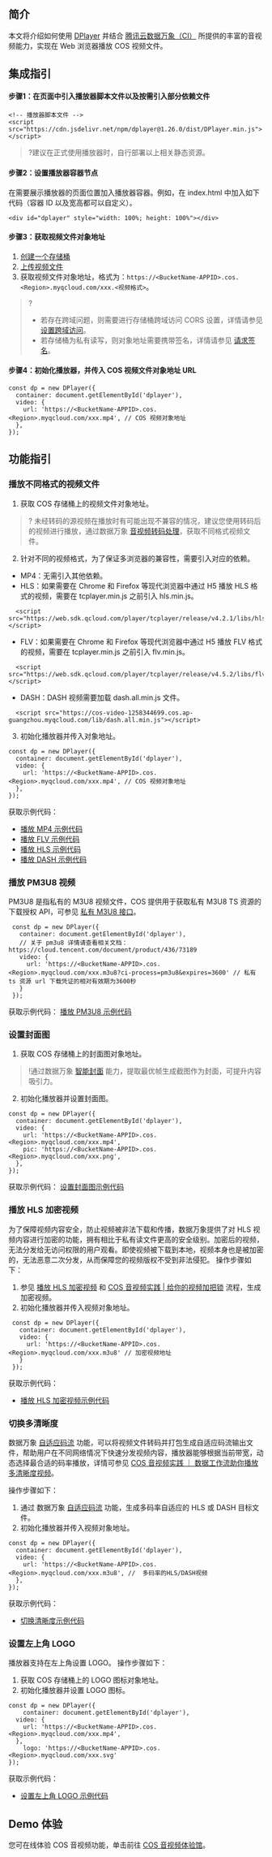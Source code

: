 ## 简介

本文将介绍如何使用 [DPlayer](https://dplayer.js.org/) 并结合 [腾讯云数据万象（CI）](https://cloud.tencent.com/document/product/460/47503) 所提供的丰富的音视频能力，实现在 Web 浏览器播放 COS 视频文件。

## 集成指引

#### 步骤1：在页面中引入播放器脚本文件以及按需引入部分依赖文件
```
<!-- 播放器脚本文件 -->
<script src="https://cdn.jsdelivr.net/npm/dplayer@1.26.0/dist/DPlayer.min.js"></script>
```
>?建议在正式使用播放器时，自行部署以上相关静态资源。

#### 步骤2：设置播放器容器节点
在需要展示播放器的页面位置加入播放器容器。例如，在 index.html 中加入如下代码（容器 ID 以及宽高都可以自定义）。
```
<div id="dplayer" style="width: 100%; height: 100%"></div>
```

#### 步骤3：获取视频文件对象地址
1. [创建一个存储桶](https://cloud.tencent.com/document/product/436/13309)
2. [上传视频文件](https://cloud.tencent.com/document/product/436/13321)
3. 获取视频文件对象地址，格式为：`https://<BucketName-APPID>.cos.<Region>.myqcloud.com/xxx.<视频格式>`。

>?
> - 若存在跨域问题，则需要进行存储桶跨域访问 CORS 设置，详情请参见 [设置跨域访问](https://cloud.tencent.com/document/product/436/13318)。
> - 若存储桶为私有读写，则对象地址需要携带签名，详情请参见 [请求签名](https://cloud.tencent.com/document/product/436/7778)。

#### 步骤4：初始化播放器，并传入 COS 视频文件对象地址 URL
```
const dp = new DPlayer({
  container: document.getElementById('dplayer'),
  video: {
  	url: 'https://<BucketName-APPID>.cos.<Region>.myqcloud.com/xxx.mp4', // COS 视频对象地址
  },
});
```

## 功能指引

### 播放不同格式的视频文件

1. 获取 COS 存储桶上的视频文件对象地址。
>? 未经转码的源视频在播放时有可能出现不兼容的情况，建议您使用转码后的视频进行播放，通过数据万象 [音视频转码处理](https://cloud.tencent.com/document/product/460/47509)，获取不同格式视频文件。
2. 针对不同的视频格式，为了保证多浏览器的兼容性，需要引入对应的依赖。
 - MP4：无需引入其他依赖。
 - HLS：如果需要在 Chrome 和 Firefox 等现代浏览器中通过 H5 播放 HLS 格式的视频，需要在 tcplayer.min.js 之前引入 hls.min.js。
```
  <script src="https://web.sdk.qcloud.com/player/tcplayer/release/v4.2.1/libs/hls.min.0.13.2m.js"></script>
```
 - FLV：如果需要在 Chrome 和 Firefox 等现代浏览器中通过 H5 播放 FLV 格式的视频，需要在 tcplayer.min.js 之前引入 flv.min.js。
```
  <script src="https://web.sdk.qcloud.com/player/tcplayer/release/v4.5.2/libs/flv.min.1.6.2.js"></script>
```
 - DASH：DASH 视频需要加载 dash.all.min.js 文件。
```
  <script src="https://cos-video-1258344699.cos.ap-guangzhou.myqcloud.com/lib/dash.all.min.js"></script>
```
3. 初始化播放器并传入对象地址。
```
const dp = new DPlayer({
  container: document.getElementById('dplayer'),
  video: {
  	url: 'https://<BucketName-APPID>.cos.<Region>.myqcloud.com/xxx.mp4', // COS 视频对象地址
  },
});
```

获取示例代码：

- [播放 MP4 示例代码](https://github.com/tencentyun/cos-demo/blob/main/cos-video/examples/web/dplayer/mp4.html)
- [播放 FLV 示例代码](https://github.com/tencentyun/cos-demo/blob/main/cos-video/examples/web/dplayer/flv.html)
- [播放 HLS 示例代码](https://github.com/tencentyun/cos-demo/blob/main/cos-video/examples/web/dplayer/m3u8.html)
- [播放 DASH 示例代码](https://github.com/tencentyun/cos-demo/blob/main/cos-video/examples/web/dplayer/dash.html)

### 播放 PM3U8 视频
PM3U8 是指私有的 M3U8 视频文件，COS 提供用于获取私有 M3U8 TS 资源的下载授权 API，可参见 [私有 M3U8 接口](https://cloud.tencent.com/document/product/436/73189)。
```
 const dp = new DPlayer({
   container: document.getElementById('dplayer'),
   // 关于 pm3u8 详情请查看相关文档：https://cloud.tencent.com/document/product/436/73189
   video: {
     url: 'https://<BucketName-APPID>.cos.<Region>.myqcloud.com/xxx.m3u8?ci-process=pm3u8&expires=3600' // 私有 ts 资源 url 下载凭证的相对有效期为3600秒
   }
 });
```
获取示例代码：
[播放 PM3U8 示例代码](https://github.com/tencentyun/cos-demo/blob/main/cos-video/examples/web/dplayer/pm3u8.html)

### 设置封面图
1. 获取 COS 存储桶上的封面图对象地址。
>!通过数据万象 [智能封面](https://cloud.tencent.com/document/product/460/47508) 能力，提取最优帧生成截图作为封面，可提升内容吸引力。
2. 初始化播放器并设置封面图。
```
const dp = new DPlayer({
  container: document.getElementById('dplayer'),
  video: {
    url: 'https://<BucketName-APPID>.cos.<Region>.myqcloud.com/xxx.mp4',
    pic: 'https://<BucketName-APPID>.cos.<Region>.myqcloud.com/xxx.png',
  },
});
```

获取示例代码：
[设置封面图示例代码](https://github.com/tencentyun/cos-demo/blob/main/cos-video/examples/web/dplayer/poster.html)

### 播放 HLS 加密视频
为了保障视频内容安全，防止视频被非法下载和传播，数据万象提供了对 HLS 视频内容进行加密的功能，拥有相比于私有读文件更高的安全级别。加密后的视频，无法分发给无访问权限的用户观看。即使视频被下载到本地，视频本身也是被加密的，无法恶意二次分发，从而保障您的视频版权不受到非法侵犯。
操作步骤如下：
1. 参见 [播放 HLS 加密视频](https://cloud.tencent.com/document/product/436/63989) 和 [COS 音视频实践 | 给你的视频加把锁](https://mp.weixin.qq.com/s/4f-GKyAG0S-FcZ2BZCn7jA) 流程，生成加密视频。
2. 初始化播放器并传入视频对象地址。
```
 const dp = new DPlayer({
   container: document.getElementById('dplayer'),
   video: {
     url: 'https://<BucketName-APPID>.cos.<Region>.myqcloud.com/xxx.m3u8' // 加密视频地址
   }
 });
```


获取示例代码：
- [播放 HLS 加密视频示例代码](https://github.com/tencentyun/cos-demo/blob/main/cos-video/examples/web/dplayer/m3u8.html)

### 切换多清晰度

数据万象 [自适应码流](https://cloud.tencent.com/document/product/460/58430) 功能，可以将视频文件转码并打包生成自适应码流输出文件，帮助用户在不同网络情况下快速分发视频内容，播放器能够根据当前带宽，动态选择最合适的码率播放，详情可参见 [COS 音视频实践 ｜ 数据工作流助你播放多清晰度视频](https://mp.weixin.qq.com/s/THUhur1FV_55T9zzqT2MFQ)。

操作步骤如下：
1. 通过 数据万象 [自适应码流](https://cloud.tencent.com/document/product/460/58430) 功能，生成多码率自适应的 HLS 或 DASH 目标文件。
2. 初始化播放器并传入视频对象地址。
```
const dp = new DPlayer({
  container: document.getElementById('dplayer'),
  video: {
  	url: 'https://<BucketName-APPID>.cos.<Region>.myqcloud.com/xxx.m3u8', //  多码率的HLS/DASH视频
  },
});
```

获取示例代码：
- [切换清晰度示例代码](https://github.com/tencentyun/cos-demo/blob/main/cos-video/examples/web/dplayer/multiDefinition.html)

### 设置左上角 LOGO
播放器支持在左上角设置 LOGO。
操作步骤如下：
1. 获取 COS 存储桶上的 LOGO 图标对象地址。
2. 初始化播放器并设置 LOGO 图标。
```
const dp = new DPlayer({
	container: document.getElementById('dplayer'),
  video: {
  	url: 'https://<BucketName-APPID>.cos.<Region>.myqcloud.com/xxx.mp4',
  },
	logo: 'https://<BucketName-APPID>.cos.<Region>.myqcloud.com/xxx.svg'
});
```

获取示例代码：
- [设置左上角 LOGO 示例代码](https://github.com/tencentyun/cos-demo/blob/main/cos-video/examples/web/dplayer/logo.html)

## Demo 体验

您可在线体验 COS 音视频功能，单击前往 [COS 音视频体验馆](https://cloud.tencent.com/document/product/436/77751)。
